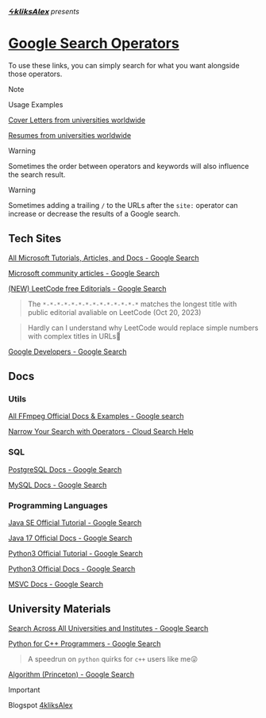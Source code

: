 *[**ᔰ**𝗸𝗹𝗶𝗸𝘀𝗔𝗹𝗲𝘅](https://github.com/4kliksAlex) presents*

# [Google Search Operators](https://support.google.com/cloudsearch/answer/6172299#zippy=%2Ccloud-search-operators)

To use these links, you can simply search for what you want alongside those operators.

> [!NOTE]
> Usage Examples
>
> [Cover Letters from universities worldwide](https://www.google.com/search?q=site%3Aedu+OR+site%3Aedu.*+OR+site%3Aac+OR+site%3Aac.*+cover+letter+filetype%3A%28docx+OR+pdf+OR+html%29)
>
> [Resumes from universities worldwide](https://www.google.com/search?q=site%3Aedu+OR+site%3Aedu.*+OR+site%3Aac+OR+site%3Aac.*+resume+filetype%3A%28docx+OR+pdf+OR+html%29)

> [!WARNING]
> Sometimes the order between operators and keywords will also influence the search result.

> [!WARNING]
> Sometimes adding a trailing `/` to the URLs after the `site:` operator can increase or decrease the results of a Google search.

## Tech Sites

[All Microsoft Tutorials, Articles, and Docs - Google Search](https://www.google.com/search?q=site%3Amicrosoft.com%0D%0A-site%3Alearn.microsoft.com%2F*-*%2Fanswers%2Fquestions%2F+%0D%0A-site%3Aanswers.microsoft.com%2F*-*%2F*%2Fforum%2F%0D%0A-site%3Atechcommunity.microsoft.com%2F+%0D%0A-site%3Acommunity.fabric.microsoft.com%2F)

[Microsoft community articles - Google Search](https://www.google.com/search?q=%22Forum+Article+Info%22+site%3Amicrosoft.com)

[(NEW) LeetCode free Editorials - Google Search](https://www.google.com/search?q=site%3Aleetcode.com%2Fproblems%2F*%2Feditorial%2F+OR%0D%0Asite%3Aleetcode.com%2Fproblems%2F*-*%2Feditorial%2F+OR%0D%0Asite%3Aleetcode.com%2Fproblems%2F*-*-*%2Feditorial%2F+OR%0D%0Asite%3Aleetcode.com%2Fproblems%2F*-*-*-*%2Feditorial%2F+OR%0D%0Asite%3Aleetcode.com%2Fproblems%2F*-*-*-*-*%2Feditorial%2F+OR%0D%0Asite%3Aleetcode.com%2Fproblems%2F*-*-*-*-*-*%2Feditorial%2F+OR%0D%0Asite%3Aleetcode.com%2Fproblems%2F*-*-*-*-*-*-*%2Feditorial%2F+OR%0D%0Asite%3Aleetcode.com%2Fproblems%2F*-*-*-*-*-*-*-*%2Feditorial%2F+OR%0D%0Asite%3Aleetcode.com%2Fproblems%2F*-*-*-*-*-*-*-*-*%2Feditorial%2F+OR%0D%0Asite%3Aleetcode.com%2Fproblems%2F*-*-*-*-*-*-*-*-*-*%2Feditorial%2F+OR%0D%0Asite%3Aleetcode.com%2Fproblems%2F*-*-*-*-*-*-*-*-*-*-*%2Feditorial%2F+OR%0D%0Asite%3Aleetcode.com%2Fproblems%2F*-*-*-*-*-*-*-*-*-*-*-*%2Feditorial%2F+OR%0D%0Asite%3Aleetcode.com%2Fproblems%2F*-*-*-*-*-*-*-*-*-*-*-*-*%2Feditorial%2F+OR%0D%0Asite%3Aleetcode.com%2Fproblems%2F*-*-*-*-*-*-*-*-*-*-*-*-*-*%2Feditorial%2F)
> The `*-*-*-*-*-*-*-*-*-*-*-*-*-*` matches the longest title with public editorial avaliable on LeetCode (Oct 20, 2023)

> Hardly can I understand why LeetCode would replace simple numbers with complex titles in URLs🤔
<!-- [(old) LeetCode free Editorials - Google Search](https://www.google.com/search?q=site%3Aleetcode.com%2Fproblems%2F*%2Feditorial) -->

[Google Developers - Google Search](https://www.google.com/search?q=site%3Adevelopers.google.com)

## Docs

### Utils

[All FFmpeg Official Docs & Examples - Google search](https://www.google.com/search?q=site%3Affmpeg.org+-site%3Affmpeg.org%2Fpipermail+-site%3Atrac.ffmpeg.org%2Fticket+-site%3Atrac.ffmpeg.org%2Ftags+-site%3Apatchwork.ffmpeg.org%2Fpatch)

[Narrow Your Search with Operators - Cloud Search Help](https://support.google.com/cloudsearch/answer/6172299#zippy=%2Ccloud-search-operators)

### SQL

[PostgreSQL Docs - Google Search](https://www.google.com/search?q=site%3Apostgresql.org%2Fdocs%2Fcurrent%2F)

[MySQL Docs - Google Search](https://www.google.com/search?q=site%3Adev.mysql.com%2Fdoc%2Frefman%2F8.0%2Fen%2F)

### Programming Languages

[Java SE Official Tutorial - Google Search](https://www.google.com/search?q=site%3A*.oracle.com%2Fjavase%2Ftutorial%2F)

[Java 17 Official Docs - Google Search](https://www.google.com/search?q=site%3A*.oracle.com%2F*%2F*%2F*%2F17%2F)

[Python3 Official Tutorial - Google Search](https://www.google.com/search?q=site%3Adocs.python.org%2F3%2Ftutorial%2F)

[Python3 Official Docs - Google Search](https://www.google.com/search?q=site%3Adocs.python.org%2F)

[MSVC Docs - Google Search](https://www.google.com/search?q=site%3Alearn.microsoft.com%2Fen-us%2Fcpp%2F)

## University Materials

[Search Across All Universities and Institutes  - Google Search](https://www.google.com/search?q=site%3Aedu+OR+site%3Aedu.*+OR+site%3Aac+OR+site%3Aac.*)

[Python for C++ Programmers - Google Search](https://www.google.com/search?q=site%3Apython.pages.doc.ic.ac.uk%2F)

> A speedrun on `python` quirks for `c++` users like me😜

[Algorithm (Princeton) - Google Search](https://www.google.com/search?q=site%3Aalgs4.cs.princeton.edu%2F)

> [!IMPORTANT]
> Blogspot [4kliksAlex](https://4kliksAlex.blogspot.com/)

